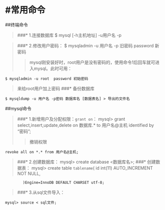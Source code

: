 #常用命令
============================================================
##终端命令
>###* 1.连接数据库
	$ mysql [-h主机地址] -u用户名 -p

>###* 2.修改用户密码：
	$ mysqladmin -u 用户名 -p 旧密码 password 新密码
>>mysql刚安装好时，root用户是没有密码的，使用命令1后回车就可进入mysql。此时可用：
>>
	$ mysqladmin -u root  password 初始密码
>来给root用户加上密码
>###* 备份数据库
>
	$ mysqldump -u 用户名 -p密码 数据库名 [数据表名] > 导出的文件名


##mysql命令
>###* 1.新增用户及分配权限：`grant on`：
	mysql> grant select,insert,update,delete on 数据库.* to 用户名@主机 identified by “密码”;
>>撤销权限

	revoke all on *.* from 用户名@主机;
>###* 2.创建数据库：
	mysql> create database <数据库名>;
>###* 创建数据表：
	mysql> create table `tablename`(
			id int(11) AUTO_INCREMENT NOT NULL,
			

			)Engine=InnoDB DEFAULT CHARSET utf-8;
>###* 3.从sql文件导入：
>
	mysql> source < sql文件;